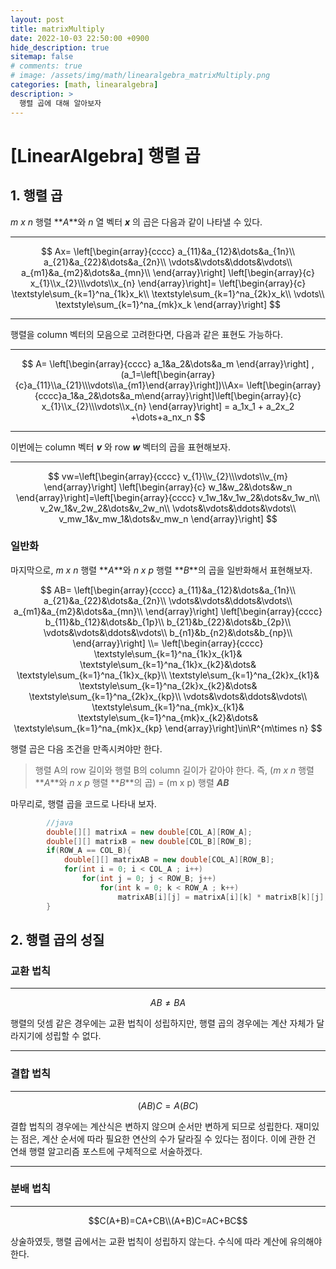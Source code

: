```yaml
---
layout: post
title: matrixMultiply
date: 2022-10-03 22:50:00 +0900
hide_description: true
sitemap: false
# comments: true
# image: /assets/img/math/linearalgebra_matrixMultiply.png
categories: [math, linearalgebra]
description: >
  행렬 곱에 대해 알아보자
---
```

# [LinearAlgebra] 행렬 곱


## 1. 행렬 곱

_m x n_ 행렬 **_A_**와 _n_ 열 벡터 **_x_** 의 곱은 다음과 같이 나타낼 수 있다.

---
$$
Ax=
\left[\begin{array}{cccc}
a_{11}&a_{12}&\dots&a_{1n}\\
a_{21}&a_{22}&\dots&a_{2n}\\
\vdots&\vdots&\ddots&\vdots\\
a_{m1}&a_{m2}&\dots&a_{mn}\\
\end{array}\right]
\left[\begin{array}{c}
x_{1}\\x_{2}\\\vdots\\x_{n}
\end{array}\right]=
\left[\begin{array}{c}
\textstyle\sum_{k=1}^na_{1k}x_k\\
\textstyle\sum_{k=1}^na_{2k}x_k\\
\vdots\\
\textstyle\sum_{k=1}^na_{mk}x_k
\end{array}\right]
$$

---

행렬을 column 벡터의 모음으로 고려한다면, 다음과 같은 표현도 가능하다.

---

$$
A=
\left[\begin{array}{cccc}
a_1&a_2&\dots&a_m
\end{array}\right]
,(a_1=\left[\begin{array}{c}a_{11}\\a_{21}\\\vdots\\a_{m1}\end{array}\right])\\Ax=
\left[\begin{array}{cccc}a_1&a_2&\dots&a_m\end{array}\right]\left[\begin{array}{c}
x_{1}\\x_{2}\\\vdots\\x_{n}
\end{array}\right] = a_1x_1 + a_2x_2 +\dots+a_nx_n 
$$

---

이번에는 column 벡터 _**v**_ 와 row _**w**_ 벡터의 곱을 표현해보자.

---

$$
vw=\left[\begin{array}{cccc}
v_{1}\\v_{2}\\\vdots\\v_{m}
\end{array}\right]
\left[\begin{array}{c}
w_1&w_2&\dots&w_n
\end{array}\right]=\left[\begin{array}{cccc}
v_1w_1&v_1w_2&\dots&v_1w_n\\
v_2w_1&v_2w_2&\dots&v_2w_n\\
\vdots&\vdots&\ddots&\vdots\\
v_mw_1&v_mw_1&\dots&v_mw_n
\end{array}\right]
$$

### 일반화
마지막으로, _m x n_ 행렬 **_A_**와 _n x p_ 행렬 **_B_**의 곱을 일반화해서 표현해보자.

$$
AB=
\left[\begin{array}{cccc}
a_{11}&a_{12}&\dots&a_{1n}\\
a_{21}&a_{22}&\dots&a_{2n}\\
\vdots&\vdots&\ddots&\vdots\\
a_{m1}&a_{m2}&\dots&a_{mn}\\
\end{array}\right]
\left[\begin{array}{cccc}
b_{11}&b_{12}&\dots&b_{1p}\\
b_{21}&b_{22}&\dots&b_{2p}\\
\vdots&\vdots&\ddots&\vdots\\
b_{n1}&b_{n2}&\dots&b_{np}\\
\end{array}\right]
\\=
\left[\begin{array}{cccc}
\textstyle\sum_{k=1}^na_{1k}x_{k1}&
\textstyle\sum_{k=1}^na_{1k}x_{k2}&\dots&
\textstyle\sum_{k=1}^na_{1k}x_{kp}\\
\textstyle\sum_{k=1}^na_{2k}x_{k1}&
\textstyle\sum_{k=1}^na_{2k}x_{k2}&\dots&
\textstyle\sum_{k=1}^na_{2k}x_{kp}\\
\vdots&\vdots&\ddots&\vdots\\
\textstyle\sum_{k=1}^na_{mk}x_{k1}&
\textstyle\sum_{k=1}^na_{mk}x_{k2}&\dots&
\textstyle\sum_{k=1}^na_{mk}x_{kp}
\end{array}\right]\in\R^{m\times n}
$$

행렬 곱은 다음 조건을 만족시켜야만 한다.
> 행렬 A의 row 길이와 행렬 B의 column 길이가 같아야 한다.
> 즉, (_m x n_ 행렬 **_A_**와 _n x p_ 행렬 **_B_**의 곱) = (m x p) 행렬 _**AB**_

마무리로, 행렬 곱을 코드로 나타내 보자.

```java
        //java
        double[][] matrixA = new double[COL_A][ROW_A];
        double[][] matrixB = new double[COL_B][ROW_B];
        if(ROW_A == COL_B){
            double[][] matrixAB = new double[COL_A][ROW_B];
            for(int i = 0; i < COL_A ; i++)
                for(int j = 0; j < ROW_B; j++)
                    for(int k = 0; k < ROW_A ; k++)
                        matrixAB[i][j] = matrixA[i][k] * matrixB[k][j];
        }
```

## 2. 행렬 곱의 성질
### 교환 법칙

---

$$AB\not=BA$$

행렬의 덧셈 같은 경우에는 교환 법칙이 성립하지만, 행렬 곱의 경우에는 계산 자체가 달라지기에 성립할 수 없다.

---

### 결합 법칙

---
$$(AB)C=A(BC)$$

결합 법칙의 경우에는 계산식은 변하지 않으며 순서만 변하게 되므로 성립한다. 
재미있는 점은, 계산 순서에 따라 필요한 연산의 수가 달라질 수 있다는 점이다.
이에 관한 건 연쇄 행렬 알고리즘 포스트에 구체적으로 서술하겠다.

---

### 분배 법칙

---

$$C(A+B)=CA+CB\\(A+B)C=AC+BC$$


상술하였듯, 행렬 곱에서는 교환 법칙이 성립하지 않는다. 
수식에 따라 계산에 유의해야 한다.